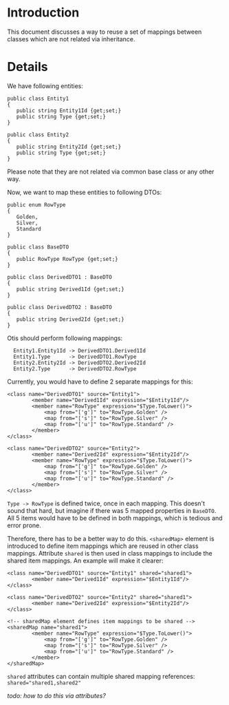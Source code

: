 # Introduction #

This document discusses a way to reuse a set of mappings between classes which are not related via inheritance.

# Details #

We have following entities:

```
public class Entity1
{
   public string Entity1Id {get;set;}
   public string Type {get;set;}
}

public class Entity2
{
   public string Entity2Id {get;set;}
   public string Type {get;set;}
}
```

Please note that they are not related via common base class or any other way.

Now, we want to map these entities to following DTOs:

```
public enum RowType
{
   Golden,
   Silver,
   Standard
}

public class BaseDTO
{
   public RowType RowType {get;set;}
}

public class DerivedDTO1 : BaseDTO
{
   public string Derived1Id {get;set;}
}

public class DerivedDTO2 : BaseDTO
{
   public string Derived2Id {get;set;}
}
```

Otis should perform following mappings:
```
  Entity1.Entity1Id -> DerivedDTO1.Derived1Id 
  Entity1.Type      -> DerivedDTO1.RowType
  Entity2.Entity2Id -> DerivedDTO2.Derived2Id
  Entity2.Type      -> DerivedDTO2.RowType
```

Currently, you would have to define 2 separate mappings for this:
```
<class name="DerivedDTO1" source="Entity1">
        <member name="Derived1Id" expression="$Entity1Id"/>
        <member name="RowType" expression="$Type.ToLower()">
            <map from="['g']" to="RowType.Golden" />
            <map from="['s']" to="RowType.Silver" />
            <map from="['u']" to="RowType.Standard" />
        </member>
</class>

<class name="DerivedDTO2" source="Entity2">
        <member name="Derived2Id" expression="$Entity2Id"/>
        <member name="RowType" expression="$Type.ToLower()">
            <map from="['g']" to="RowType.Golden" />
            <map from="['s']" to="RowType.Silver" />
            <map from="['u']" to="RowType.Standard" />
        </member>
</class>
```

`Type -> RowType` is defined twice, once in each mapping. This doesn't sound that hard, but imagine if there was 5 mapped properties in `BaseDTO`. All 5 items would have to be defined in both mappings, which is tedious and error prone.

Therefore, there has to be a better way to do this. `<sharedMap>` element is introduced to define item mappings which are reused in other class mappings. Attribute `shared` is then used in class mappings to include the shared item mappings. An example will make it clearer:

```
<class name="DerivedDTO1" source="Entity1" shared="shared1">
        <member name="Derived1Id" expression="$Entity1Id"/>
</class>

<class name="DerivedDTO2" source="Entity2" shared="shared1">
        <member name="Derived2Id" expression="$Entity2Id"/>
</class>

<!-- sharedMap element defines item mappings to be shared -->
<sharedMap name="shared1">
        <member name="RowType" expression="$Type.ToLower()">
            <map from="['g']" to="RowType.Golden" />
            <map from="['s']" to="RowType.Silver" />
            <map from="['u']" to="RowType.Standard" />
        </member>
</sharedMap>
```

`shared` attributes can contain multiple shared mapping references: `shared="shared1,shared2"`

_todo: how to do this via attributes?_